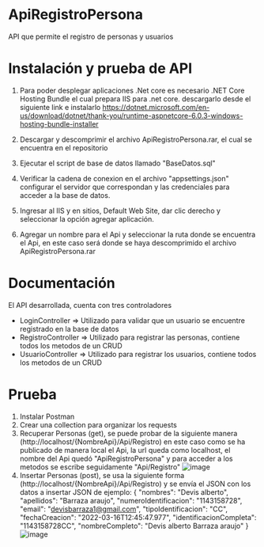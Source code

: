 # ApiRegistroPersona
API que permite el registro de personas y usuarios

# Instalación y prueba de API 
1. Para poder desplegar aplicaciones .Net core es necesario .NET Core Hosting Bundle el cual prepara IIS para .net core.
   descargarlo desde el siguiente link e instalarlo
   https://dotnet.microsoft.com/en-us/download/dotnet/thank-you/runtime-aspnetcore-6.0.3-windows-hosting-bundle-installer

2. Descargar y descomprimir el archivo ApiRegistroPersona.rar, el cual se encuentra en el repositorio
3. Ejecutar el script de base de datos llamado "BaseDatos.sql"
4. Verificar la cadena de conexion en el archivo "appsettings.json" configurar el servidor que correspondan y las credenciales para acceder a la base de datos.
5. Ingresar al IIS y en sitios, Default Web Site, dar clic derecho y seleccionar la opción agregar aplicación.
6. Agregar un nombre para el Api y seleccionar la ruta donde se encuentra el Api, en este caso será donde se haya descomprimido el archivo ApiRegistroPersona.rar

# Documentación
El API desarrollada, cuenta con tres controladores
* LoginController => Utilizado para validar que un usuario se encuentre registrado en la base de datos
* RegistroController => Utilizado para registrar las personas, contiene todos los metodos de un CRUD
* UsuarioController => Utilizado para registrar los usuarios, contiene todos los metodos de un CRUD


# Prueba
1. Instalar Postman
2. Crear una collection para organizar los requests
3. Recuperar Personas (get), se puede probar de la siguiente manera (http://localhost/{NombreApi}/Api/Registro) en este caso como se ha publicado de manera local el Api, la url queda como localhost, el nombre del Api quedó "ApiRegistroPersona" y para acceder a los metodos se escribe seguidamente "Api/Registro"
   ![image](https://user-images.githubusercontent.com/39510736/158113640-00657bab-7295-442f-8c10-16d5c422d7f4.png)
4. Insertar Personas (post), se usa la siguiente forma (http://localhost/{NombreApi}/Api/Registro) y se envía el JSON con los datos a insertar 
   JSON de ejemplo:
   {    "nombres": "Devis alberto",
        "apellidos": "Barraza araujo",
        "numeroIdentificacion": "1143158728",
        "email": "devisbarraza1@gmail.com",
        "tipoIdentificacion": "CC",
        "fechaCreacion": "2022-03-16T12:45:47.977",
        "identificacionCompleta": "1143158728CC",
        "nombreCompleto": "Devis alberto Barraza araujo" }
   ![image](https://user-images.githubusercontent.com/39510736/158760077-a33f5f89-eaeb-4bfb-9f97-e2fd6df1423e.png)




   

